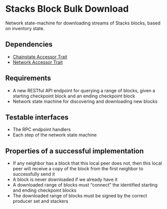 # Stacks Block Bulk Download

Network state-machine for downloading streams of Stacks blocks, based on inventory state.

## Dependencies

- [Chainstate Accessor Trait](./chainstate_accessor_trait.md)
- [Network Accessor Trait](./network_accessor_trait.md)

## Requirements

- A new RESTful API endpoint for querying a range of blocks, given a starting checkpoint block and an ending checkpoint block
- Network state machine for discovering and downloading new blocks

## Testable interfaces

- The RPC endpoint handlers
- Each step of the network state machine

## Properties of a successful implementation

- If any neighbor has a block that this local peer does not, then this local peer will receive a copy of the block from the first neighbor to successfully send it
- A block is never downloaded if we already have it
- A downloaded range of blocks must “connect” the identified starting and ending checkpoint blocks
- The downloaded range of blocks must be signed by the correct producer set and stackers
